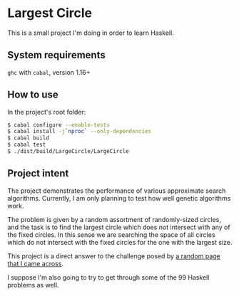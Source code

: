 # Largest Circle

This is a small project I'm doing in order to learn Haskell.

## System requirements

`ghc` with `cabal`, version 1.16+

## How to use

In the project's root folder:

```bash
$ cabal configure --enable-tests
$ cabal install -j`nproc` --only-dependencies
$ cabal build
$ cabal test
$ ./dist/build/LargeCircle/LargeCircle
```

## Project intent

The project demonstrates the performance of various approximate search algorithms. Currently, I am only planning to test how well genetic algorithms work.

The problem is given by a random assortment of randomly-sized circles, and the task is to find the largest circle which does not intersect with any of the fixed circles. In this sense we are searching the space of all circles which do not intersect with the fixed circles for the one with the largest size.

This project is a direct answer to the challenge posed by [a random page that I came across](http://www.ai-junkie.com/ga/intro/gat3.html).

I suppose I'm also going to try to get through some of the 99 Haskell problems as well.